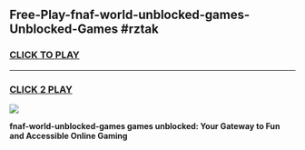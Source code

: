 
## Free-Play-fnaf-world-unblocked-games-Unblocked-Games #rztak
<h3>
<a href="https://news.freeplayer.one?title=fnaf-world-unblocked-games&ref=8M">CLICK TO PLAY</a></h3>
<hr>

<h3>
<a href="https://news.freeplayer.one?title=fnaf-world-unblocked-games&ref=8M">CLICK 2 PLAY</a>
  
</h3>

<a href="https://news.freeplayer.one?title=fnaf-world-unblocked-games&ref=8M"><img src="https://clearcache.store/games.png"></a>


**fnaf-world-unblocked-games games unblocked: Your Gateway to Fun and Accessible Online Gaming**

